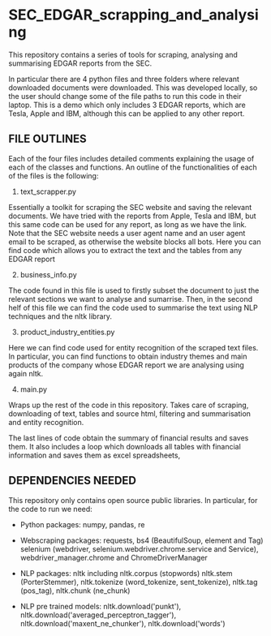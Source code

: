 # SEC_EDGAR_scrapping_and_analysing

This repository contains a series of tools for scraping, analysing and summarising EDGAR reports from the SEC.

In particular there are 4 python files and three folders where relevant downloaded documents were downloaded. This was developed locally, 
so the user should change some of the file paths to run this code in their laptop. This is a demo which only includes 3 EDGAR reports, which
are Tesla, Apple and IBM, although this can be applied to any other report.






## FILE OUTLINES

Each of the four files includes detailed comments explaining the usage of each of the classes and functions. An outline of the functionalities
of each of the files is the following:


1. text_scrapper.py

Essentially a toolkit for scraping the SEC website and saving the relevant documents. We have tried with the reports from Apple, Tesla and IBM, but this
same code can be used for any report, as long as we have the link. Note that the SEC website needs a user agent name and an user agent email to be scraped, 
as otherwise the website blocks all bots.
Here you can find code which allows you to extract the text and the tables from any EDGAR report


2. business_info.py

The code found in this file is used to firstly subset the document to just the relevant sections we want to analyse and sumarrise. Then, in the second helf of this
file we can find the code used to summarise the text using NLP techniques and the nltk library.


3. product_industry_entities.py 

Here we can find code used for entity recognition of the scraped text files. In particular, you can find functions to obtain industry themes and main products of the 
company whose EDGAR report we are analysing using again nltk.


4. main.py 

Wraps up the rest of the code in this repository. Takes care of scraping, downloading of text, tables and source html, filtering and summarisation and entity recognition. 

The last lines of code obtain the summary of financial results and saves them. It also includes a loop which downloads all tables with financial information and saves them as excel spreadsheets,







## DEPENDENCIES NEEDED

This repository only contains open source public libraries. In particular, for the code to run we need:

- Python packages: numpy, pandas, re

- Webscraping packages: requests, bs4 (BeautifulSoup, element and Tag) selenium (webdriver, selenium.webdriver.chrome.service and Service),  webdriver_manager.chrome and ChromeDriverManager



- NLP packages: nltk including nltk.corpus (stopwords) nltk.stem (PorterStemmer), nltk.tokenize (word_tokenize, sent_tokenize), nltk.tag (pos_tag), nltk.chunk (ne_chunk)

- NLP pre trained models: nltk.download('punkt'),  nltk.download('averaged_perceptron_tagger'), nltk.download('maxent_ne_chunker'), nltk.download('words')
